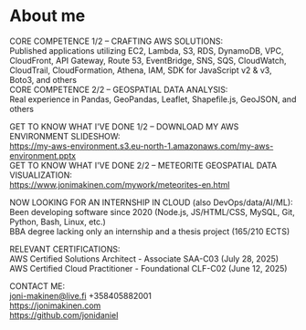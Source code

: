 # About me
CORE COMPETENCE 1/2 – CRAFTING AWS SOLUTIONS:  
Published applications utilizing EC2, Lambda, S3, RDS, DynamoDB, VPC, CloudFront, API Gateway, Route 53, EventBridge, SNS, SQS, CloudWatch, CloudTrail, CloudFormation, Athena, IAM, SDK for JavaScript v2 & v3, Boto3, and others  
CORE COMPETENCE 2/2 – GEOSPATIAL DATA ANALYSIS:  
Real experience in Pandas, GeoPandas, Leaflet, Shapefile.js, GeoJSON, and others  

GET TO KNOW WHAT I'VE DONE 1/2 – DOWNLOAD MY AWS ENVIRONMENT SLIDESHOW:  
https://my-aws-environment.s3.eu-north-1.amazonaws.com/my-aws-environment.pptx  
GET TO KNOW WHAT I'VE DONE 2/2 – METEORITE GEOSPATIAL DATA VISUALIZATION:  
https://www.jonimakinen.com/mywork/meteorites-en.html  

NOW LOOKING FOR AN INTERNSHIP IN CLOUD (also DevOps/data/AI/ML):  
Been developing software since 2020 (Node.js, JS/HTML/CSS, MySQL, Git, Python, Bash, Linux, etc.)  
BBA degree lacking only an internship and a thesis project (165/210 ECTS)  

RELEVANT CERTIFICATIONS:  
AWS Certified Solutions Architect - Associate SAA-C03 (July 28, 2025)  
AWS Certified Cloud Practitioner - Foundational CLF-C02 (June 12, 2025)  

CONTACT ME:  
joni-makinen@live.fi +358405882001  
https://jonimakinen.com  
https://github.com/jonidaniel  
